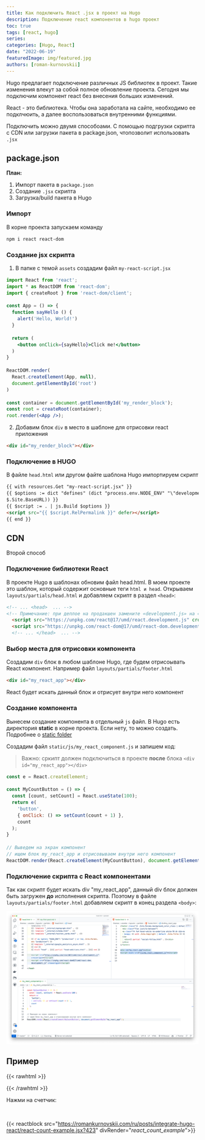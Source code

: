 ```yaml
---
title: Как подключить React .jsx в проект на Hugo
description: Подключение react компонентов в hugo проект
toc: true
tags: [react, hugo]
series: 
categories: [Hugo, React]
date: "2022-06-19"
featuredImage: img/featured.jpg
authors: [roman-kurnovskii]
---
```


Hugo предлагает подключение различных JS библиотек в проект. Такие изменения влекут за собой полное обновление проекта.
Сегодня мы подключим компонент react без внесения больших изменений.

React - это библиотека. Чтобы она заработала на сайте, необходимо ее подклчюить, а далее воспользоваться внутренними функциями.

Подключить можно двумя способоами. С помощью подгрузки скрипта с CDN или загрузки пакета в package.json, чтопозволит использовать `.jsx`

## package.json

**План:**

1. Импорт пакета в `package.json`
2. Создание `.jsx` скрипта
3. Загрузка/build пакета в Hugo

### Импорт

В корне проекта запускаем команду

```sh
npm i react react-dom
```

### Создание jsx скрипта

1. В папке с темой `assets` создадим файл `my-react-script.jsx`

```jsx
import React from 'react';
import * as ReactDOM from 'react-dom';
import { createRoot } from 'react-dom/client';

const App = () => {
  function sayHello () {
    alert('Hello, World!')
  }

  return (
    <button onClick={sayHello}>Click me!</button>
  )
}

ReactDOM.render(
  React.createElement(App, null),
  document.getElementById('root')
)

const container = document.getElementById('my_render_block');
const root = createRoot(container);
root.render(<App />);
```

2. Добавим блок `div` в место в шаблоне для отрисовки react приложения

```html
<div id="my_render_block"></div>
```

### Подключение в HUGO

В файле `head.html` или другом файте шаблона Hugo импортируем скрипт

```html
{{ with resources.Get "my-react-script.jsx" }}
{{ $options := dict "defines" (dict "process.env.NODE_ENV" "\"development\"" "process.env.BaseURL" (printf `"%s"`
$.Site.BaseURL)) }}
{{ $script := . | js.Build $options }}
<script src="{{ $script.RelPermalink }}" defer></script>
{{ end }}
```

## CDN

Второй способ

### Подключение библиотеки React

В проекте Hugo в шаблонах обновим файл head.html. В моем проекте это шаблон, который содержит основные теги `html и head`.
Открываем `layouts/partials/head.html` и добавляем скрипт в раздел `<head>`:

```html
<!-- ... <head>  ... -->
<!-- Примечание: при деплое на продакшен замените «development.js» на «production.min.js» -->
  <script src="https://unpkg.com/react@17/umd/react.development.js" crossorigin></script>
  <script src="https://unpkg.com/react-dom@17/umd/react-dom.development.js" crossorigin></script>
  <!-- ... </head>  ... -->
```

### Выбор места для отрисовки компонента

Создадим `div` блок в любом шаблоне Hugo, где будем отрисоывать React компонент.
Например файл `layouts/partials/footer.html`

```html
<div id="my_react_app"></div>
```
React будет искать данный блок и отрисует внутри него компонент

### Создание компонента
Вынесем создание компонента в отдельный `js` файл. В Hugo есть директория **static** в корне проекта. Если нету, то можно создать. Подробнее о [static folder](https://gohugo.io/content-management/static-files/)

Создадим файл `static/js/my_react_component.js` и запишем код:
> Важно: сркипт должен подключиться в проекте **после** блока `<div id="my_react_app"></div>`

```javascript
const e = React.createElement;

const MyCountButton = () => {
  const [count, setCount] = React.useState(100);
  return e(
    'button',
    { onClick: () => setCount(count + 1) },
    count
  );
}

// Выведем на экран компонент
// ищем блок my_react_app и отрисовываем внутри него компонент
ReactDOM.render(React.createElement(MyCountButton), document.getElementById("my_react_app"));
```

### Подключение скрипта с React компонентами

Так как скрипт будет искать div "my_react_app", данный div блок должен быть загружен **до** исполнения скрипта. Поэтому в файле `layouts/partials/footer.html` добавляем скрипт в конец раздела `<body>`:

![](img/01.png)

## Пример

{{< rawhtml >}}
<script crossorigin src="https://unpkg.com/react@18/umd/react.production.min.js"></script>
<script crossorigin src="https://unpkg.com/react-dom@18/umd/react-dom.production.min.js"></script>
{{< /rawhtml >}}

Нажми на счетчик: <div id="_react_count_example_" style="display:inline-block"  class='inline-block bg-tertiary-bg rounded px-3 py-2 my-2 me-2 hover:text-eureka text-lg' ></div>

{{< reactblock src="https://romankurnovskii.com/ru/posts/integrate-hugo-react/react-count-example.jsx?423" divRender="_react_count_example_">}}
